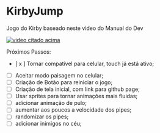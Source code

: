 # KirbyJump

Jogo do Kirby baseado neste video do Manual do Dev

[![video citado acima](https://img.youtube.com/vi/r9buAwVBDhA/0.jpg)](https://www.youtube.com/watch?v=r9buAwVBDhA)

Próximos Passos:
- [ x ] Tornar compativel para celular, touch já está ativo;
- [ ] Aceitar modo paisagem no celular;
- [ ] Criação de Botão para reiniciar o jogo;
- [ ] Criação de tela inicial, com link para github page;
- [ ] Usar sprites para tornar animações mais fluidas;
- [ ] adicionar animação de pulo;
- [ ] aumentar aos poucos a velocidade dos pipes;
- [ ] randomizar os pipes;
- [ ] adicionar inimigos no céu;
